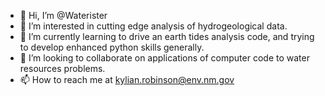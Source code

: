 - 👋 Hi, I’m @Waterister
- 👀 I’m interested in cutting edge analysis of hydrogeological data.
- 🌱 I’m currently learning to drive an earth tides analysis code, and trying to develop enhanced python skills generally.
- 💞️ I’m looking to collaborate on applications of computer code to water resources problems.
- 📫 How to reach me at kylian.robinson@env.nm.gov

<!---
Waterister/Waterister is a ✨ special ✨ repository because its `README.md` (this file) appears on your GitHub profile.
You can click the Preview link to take a look at your changes.
--->
